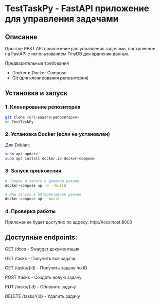 # TestTaskPy - FastAPI приложение для управления задачами
## Описание
Простое REST API приложение для управления задачами, построенное на FastAPI с использованием TinyDB для хранения данных.

Предварительные требования
- Docker и Docker Compose
- Git (для клонирования репозитория)

## Установка и запуск
### 1. Клонирование репозитория
```bash
git clone <url-вашего-репозитория>
cd TestTaskPy
```
### 2. Установка Docker (если не установлен)
Для Debian:

```bash
sudo apt update
sudo apt install docker.io docker-compose
```
### 3. Запуск приложения
```bash
# Сборка и запуск в фоновом режиме
docker-compose up -d --build

# Или запуск в интерактивном режиме
docker-compose up --build
```
### 4. Проверка работы
Приложение будет доступно по адресу: http://localhost:8000

## Доступные endpoints:

GET /docs - Swagger документация

GET /tasks - Получить все задачи

GET /tasks/{id} - Получить задачу по ID

POST /tasks - Создать новую задачу

PUT /tasks/{id} - Обновить задачу

DELETE /tasks/{id} - Удалить задачу
